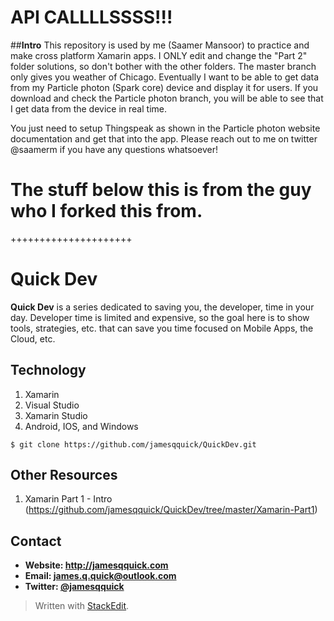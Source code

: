**API CALLLLSSSS!!!**
==================
##**Intro**
This repository is used by me (Saamer Mansoor) to practice and make cross platform Xamarin apps.
I ONLY edit and change the "Part 2" folder solutions, so don't bother with the other folders.
The master branch only gives you weather of Chicago.
Eventually I want to be able to get data from my Particle photon (Spark core) device and display it for users.
If you download and check the Particle photon branch, you will be able to see that I get data from the device in real time.

You just need to setup Thingspeak as shown in the Particle photon website documentation and get that into the app.
Please reach out to me on twitter @saamerm if you have any questions whatsoever!


The stuff below this is from the guy who I forked this from.
======================
+++++++++++++++++++++

**Quick Dev**
======
**Quick Dev** is a series dedicated to saving you, the developer, time in your day.  Developer time is limited and expensive, so the goal here is to show tools, strategies, etc. that can save you time focused on Mobile Apps, the Cloud, etc.

## **Technology**

 1. Xamarin
 2. Visual Studio
 3. Xamarin Studio
 4. Android, IOS, and Windows


```$ git clone https://github.com/jamesqquick/QuickDev.git ```

## **Other Resources**
1. Xamarin Part 1 - Intro (https://github.com/jamesqquick/QuickDev/tree/master/Xamarin-Part1)



## **Contact** ##
* **Website: http://jamesqquick.com**
* **Email: james.q.quick@outlook.com**
* **Twitter: [@jamesqquick](https:**//**twitter.com/jamesqquick)** 


> Written with [StackEdit](https://stackedit.io/).

